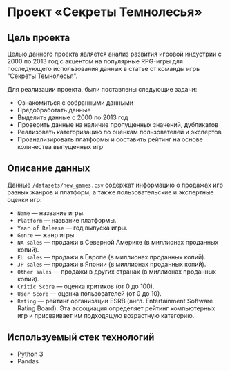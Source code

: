 # Проект «Секреты Темнолесья»

## Цель проекта
Целью данного проекта является анализ развития игровой индустрии с 2000 по 2013 год с акцентом на популярные RPG-игры для последующего использования данных в статье от команды игры "Секреты Темнолесья".

Для реализации проекта, были поставлены следующие задачи:
- Ознакомиться с собранными данными
- Предобработать данные
- Выделить данные с 2000 по 2013 год
- Проверить данные на наличие пропущенных значений, дубликатов
- Реализовать категоризацию по оценкам пользователей и экспертов
- Проанализировать платформы и составить рейтинг на основе количества выпущенных игр

## Описание данных
Данные `/datasets/new_games.csv` содержат информацию о продажах игр разных жанров и платформ, а также пользовательские и экспертные оценки игр:
- `Name` — название игры.
- `Platform` — название платформы.
- `Year of Release` — год выпуска игры.
- `Genre` — жанр игры.
- `NA sales` — продажи в Северной Америке (в миллионах проданных копий).
- `EU sales` — продажи в Европе (в миллионах проданных копий).
- `JP sales` — продажи в Японии (в миллионах проданных копий).
- `Other sales` — продажи в других странах (в миллионах проданных копий).
- `Critic Score` — оценка критиков (от 0 до 100).
- `User Score` — оценка пользователей (от 0 до 10).
- `Rating` — рейтинг организации ESRB (англ. Entertainment Software Rating Board). Эта ассоциация определяет рейтинг компьютерных игр и присваивает им подходящую возрастную категорию.

## Используемый стек технологий
- Python 3
- Pandas

